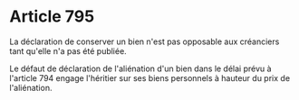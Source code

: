 # Article 795

La déclaration de conserver un bien n'est pas opposable aux créanciers tant qu'elle n'a pas été publiée.

Le défaut de déclaration de l'aliénation d'un bien dans le délai prévu à l'article 794 engage l'héritier sur ses biens personnels à hauteur du prix de l'aliénation.
